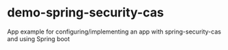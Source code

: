 demo-spring-security-cas
========================

App example for configuring/implementing an app with spring-security-cas and using Spring boot
